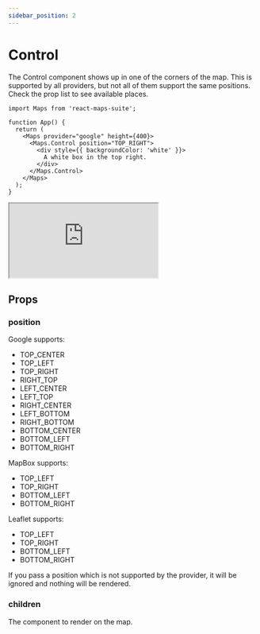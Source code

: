 ```yaml
---
sidebar_position: 2
---
```


# Control

The Control component shows up in one of the corners of the map. This is supported by all providers, but not all of them support the same positions. Check the prop list to see available places.

```tsx
import Maps from 'react-maps-suite';

function App() {
  return (
    <Maps provider="google" height={400}>
      <Maps.Control position="TOP_RIGHT">
        <div style={{ backgroundColor: 'white' }}>
          A white box in the top right.
        </div>
      </Maps.Control>
    </Maps>
  );
}
```

<iframe src="https://codesandbox.io/embed/weathered-field-ez72b2?fontsize=14&hidenavigation=1&theme=dark"
     style={{width: '100%', height: '500px', border:0, borderRadius: '4px', overflow: 'hidden'}}
     title="weathered-field-ez72b2"
     allow="accelerometer; ambient-light-sensor; camera; encrypted-media; geolocation; gyroscope; hid; microphone; midi; payment; usb; vr; xr-spatial-tracking"
     sandbox="allow-forms allow-modals allow-popups allow-presentation allow-same-origin allow-scripts"
   ></iframe>

## Props

### position

Google supports:

* TOP_CENTER
* TOP_LEFT
* TOP_RIGHT
* RIGHT_TOP
* LEFT_CENTER
* LEFT_TOP
* RIGHT_CENTER
* LEFT_BOTTOM
* RIGHT_BOTTOM
* BOTTOM_CENTER
* BOTTOM_LEFT
* BOTTOM_RIGHT

MapBox supports:

* TOP_LEFT
* TOP_RIGHT
* BOTTOM_LEFT
* BOTTOM_RIGHT

Leaflet supports:

* TOP_LEFT
* TOP_RIGHT
* BOTTOM_LEFT
* BOTTOM_RIGHT

If you pass a position which is not supported by the provider, it will be ignored and nothing will be rendered. 

### children

The component to render on the map.
